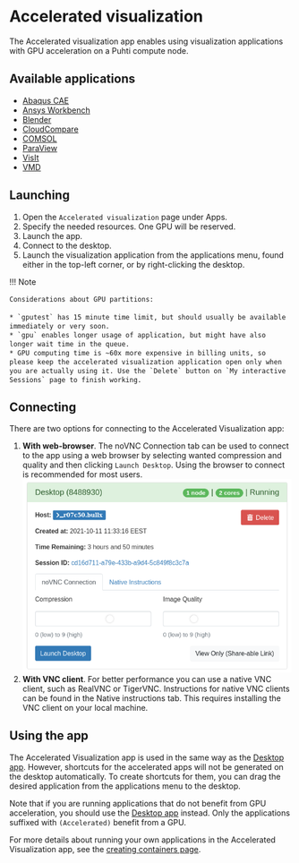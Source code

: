 # Accelerated visualization
The Accelerated visualization app enables using visualization applications with GPU acceleration on a Puhti compute node.

## Available applications
* [Abaqus CAE](../../apps/abaqus.md)
* [Ansys Workbench](../../apps/ansys.md)
* [Blender](../../apps/blender.md)
* [CloudCompare](../../apps/cloudcompare.md)
* [COMSOL](../../apps/comsol.md)
* [ParaView](../../apps/paraview.md)
* [VisIt](../../apps/visit.md)
* [VMD](../../apps/vmd.md)

## Launching
1. Open the `Accelerated visualization` page under Apps.
2. Specify the needed resources. One GPU will be reserved.
3. Launch the app.
4. Connect to the desktop.
4. Launch the visualization application from the applications menu, found either in the top-left
   corner, or by right-clicking the desktop.

!!! Note

    Considerations about GPU partitions:
    
    * `gputest` has 15 minute time limit, but should usually be available immediately or very soon.
    * `gpu` enables longer usage of application, but might have also longer wait time in the queue.
    * GPU computing time is ~60x more expensive in billing units, so please keep the accelerated visualization application open only when you are actually using it. Use the `Delete` button on `My interactive Sessions` page to finish working.

## Connecting
There are two options for connecting to the Accelerated Visualization app:

1. **With web-browser**.
The noVNC Connection tab can be used to connect to the app using a web browser by selecting wanted compression and quality and then clicking `Launch Desktop`.
Using the browser to connect is recommended for most users.
![](../../img/ood-vnc-connect.png)
2. **With VNC client**.
For better performance you can use a native VNC client, such as RealVNC or TigerVNC.
Instructions for native VNC clients can be found in the Native instructions tab.
This requires installing the VNC client on your local machine.

## Using the app

The Accelerated Visualization app is used in the same way as the [Desktop app](desktop.md). However,
shortcuts for the accelerated apps will not be generated on the desktop automatically. To create
shortcuts for them, you can drag the desired application from the applications menu to the desktop.

Note that if you are running applications that do not benefit from GPU acceleration, you should use
the [Desktop app](desktop.md) instead. Only the applications suffixed with `(Accelerated)` benefit
from a GPU.

For more details about running your own applications in the Accelerated Visualization app, see the [creating containers page](../../containers/creating/#using-gpu-from-containers-in-interactive-sessions-in-puhti).
